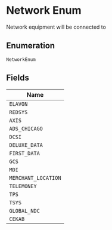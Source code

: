 
# Network Enum

Network equipment will be connected to

## Enumeration

`NetworkEnum`

## Fields

| Name |
|  --- |
| `ELAVON` |
| `REDSYS` |
| `AXIS` |
| `ADS_CHICAGO` |
| `DCSI` |
| `DELUXE_DATA` |
| `FIRST_DATA` |
| `GCS` |
| `MDI` |
| `MERCHANT_LOCATION` |
| `TELEMONEY` |
| `TPS` |
| `TSYS` |
| `GLOBAL_NDC` |
| `CEKAB` |

